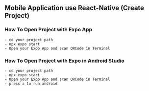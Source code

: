 ## Mobile Application use React-Native (Create Project)
### How To Open Project with Expo App
```
- cd your project path
- npx expo start
- Open your Expo App and scan QRCode in Terminal
```
### How To Open Project with Expo in Android Studio
```
- cd your project path
- npx expo start
- Open your Expo App and scan QRCode in Terminal
- press a to run android
```
